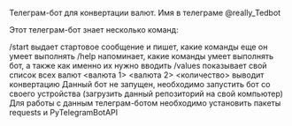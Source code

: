 Телеграм-бот для конвертации валют. Имя в телеграме @really_Tedbot

Этот телеграм-бот знает несколько команд:

/start выдает стартовое сообщение и пишет, какие команды еще он умеет выполнять
/help напоминает, какие команды умеет выполнять бот, а также как именно их нужно вводить
/values показывает свой список всех валют
<валюта 1> <валюта 2> <количество> выводит конвертацию
Данный бот не запущен, необходимо запустить бот со своего устройства (загрузить данный репозиторий на свой компьютер) 
Для работы с данным телеграм-ботом необходимо установить пакеты requests и PyTelegramBotAPI
